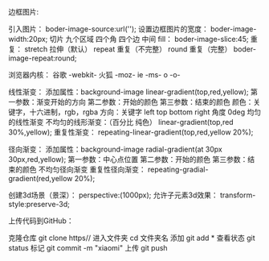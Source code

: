 边框图片:

引入图片：
boder-image-source:url('');
设置边框图片的宽度：
boder-image-width:20px;
切片 九个区域 四个角 四个边 中间 fill：
boder-image-slice:45;
重复：
stretch 拉伸（默认）
repeat 重复（不完整）
round 重复（完整）
boder-image-repeat:round;

浏览器内核：
谷歌 -webkit-
火狐 -moz-
ie -ms-
o -o-

线性渐变：
添加属性：background-image
linear-gradient(top,red,yellow);
第一参数：渐变开始的方向
第二参数：开始的颜色
第三参数：结束的颜色
颜色：关键字，十六进制，rgb，rgba
方向：关键字 left top bottom right
   角度 0deg
均匀的线性渐变
不均匀的线形渐变：（百分比 纯色）
linear-gradient(top,red 30%,yellow);
重复性渐变：
repeating-linear-gradient(top,red,yellow 20%);

径向渐变：
添加属性：background-image
radial-gradient(at 30px 30px,red,yellow);
第一参数：中心点位置
第二参数：开始的颜色
第三参数：结束的颜色
不均匀径向渐变
重复性径向渐变：
repeating-gradial-gradient(red,yellow 20%);

创建3d场景（景深）：
perspective:(1000px);
允许子元素3d效果：
transform-style:preserve-3d;

上传代码到GitHub：

克隆仓库
git  clone  https//
进入文件夹
cd   文件夹名
添加
git add *
查看状态
git status
标记
git commit -m  "xiaomi"
上传
git push

